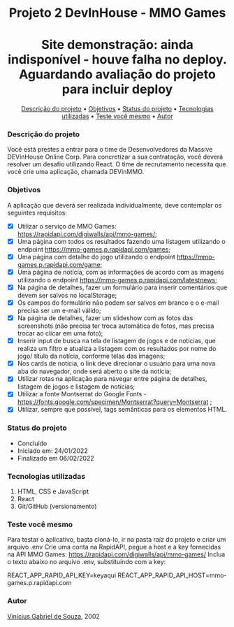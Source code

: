 <h1 align="center"> Projeto 2 DevInHouse - MMO Games</h1>

<h1 align="center">
Site demonstração: ainda indisponível - houve falha no deploy. Aguardando avaliação do projeto para incluir deploy
</h1>

<p align="center">
  <a href="#descricao">Descrição do projeto</a> •
 <a href="#objetivo">Objetivos</a> •
 <a href="#status">Status do projeto</a> • 
 <a href="#tecnologias">Tecnologias utilizadas</a> • 
 <a href="#test">Teste você mesmo</a> •
 <a href="#autor">Autor</a>
</p>

<h3 id="descricao">Descrição do projeto</h3>

Você está prestes a entrar para o time de Desenvolvedores da Massive DEVinHouse Online Corp. Para concretizar a sua contratação, você deverá resolver um desafio utilizando React. O time de recrutamento necessita que você crie uma aplicação, chamada DEVinMMO.


<h3 id="objetivo">Objetivos</h3>

A aplicação que deverá ser realizada individualmente, deve contemplar os seguintes requisitos:

- [X] Utilizar o serviço de MMO Games: https://rapidapi.com/digiwalls/api/mmo-games/;
- [X] Uma página com todos os resultados fazendo uma listagem utilizando o endpoint https://mmo-games.p.rapidapi.com/games;
- [X] Uma página com detalhe do jogo utilizando o endpoint https://mmo-games.p.rapidapi.com/game;
- [X] Uma página de notícia, com as informações de acordo com as imagens utilizando o endpoint https://mmo-games.p.rapidapi.com/latestnews;
- [X] Na página de detalhes, fazer um formulário para inserir comentários que devem ser salvos no localStorage;
- [X] Os campos do formulário não podem ser salvos em branco e o e-mail precisa ser um e-mail válido;
- [X] Na página de detalhes, fazer um slideshow com as fotos das screenshots (não precisa ter troca automática de fotos, mas precisa trocar ao clicar em uma foto);
- [X] Inserir input de busca na tela de listagem de jogos e de notícias, que realiza um filtro e atualiza a listagem com os resultados por nome do jogo/ título da notícia, conforme telas das imagens;
- [X] Nos cards de notícia, o link deve direcionar o usuário para uma nova aba do navegador, onde será aberto o site da notícia;
- [X] Utilizar rotas na aplicação para navegar entre página de detalhes, listagem de jogos e listagem de notícias;
- [X] Utilizar a fonte Montserrat do Google Fonts - https://fonts.google.com/specimen/Montserrat?query=Montserrat ;
- [X] Utilizar, sempre que possível, tags semânticas para os elementos HTML.

<h3 id="status">Status do projeto</h3>

* Concluído
* Iniciado em: 24/01/2022
* Finalizado em 06/02/2022

<h3 id="tecnologias">Tecnologias utilizadas</h3>

1. HTML, CSS e JavaScript
2. React
3. Git/GitHub (versionamento)

<h3 id="test">Teste você mesmo</h3>

Para testar o aplicativo, basta cloná-lo, ir na pasta raíz do projeto e criar um arquivo .env
Crie uma conta na RapidAPI, pegue a host e a key fornecidas na API MMO Games: https://rapidapi.com/digiwalls/api/mmo-games/
Inclua o texto abaixo no arquivo .env, substituindo com a key:

REACT_APP_RAPID_API_KEY=keyaqui
REACT_APP_RAPID_API_HOST=mmo-games.p.rapidapi.com


<h3 id="autor">Autor</h3>

[Vinícius Gabriel de Souza](https://github.com/ViniiSouza), 2002
